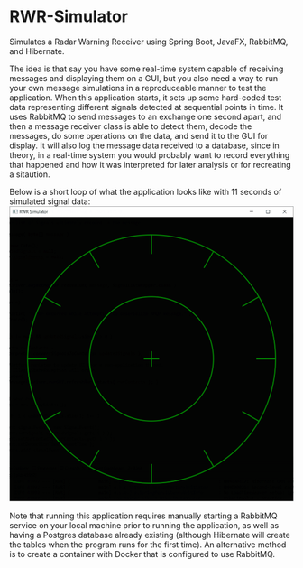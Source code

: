 # RWR-Simulator
Simulates a Radar Warning Receiver using Spring Boot, JavaFX, RabbitMQ, and Hibernate.

The idea is that say you have some real-time system capable of receiving messages and displaying them on a GUI, but you also need a way to run your own message simulations in a reproduceable manner to test the application. When this application starts, it sets up some hard-coded test data representing different signals detected at sequential points in time. It uses RabbitMQ to send messages to an exchange one second apart, and then a message receiver class is able to detect them, decode the messages, do some operations on the data, and send it to the GUI for display. It will also log the message data received to a database, since in theory, in a real-time system you would probably want to record everything that happened and how it was interpreted for later analysis or for recreating a sitaution.

Below is a short loop of what the application looks like with 11 seconds of simulated signal data:
![](https://github.com/jordan-p-jones/RWR-Simulator/blob/main/RwrAppDemo.gif)

Note that running this application requires manually starting a RabbitMQ service on your local machine prior to running the application, as well as having a Postgres database already existing (although Hibernate will create the tables when the program runs for the first time). An alternative method is to create a container with Docker that is configured to use RabbitMQ.
